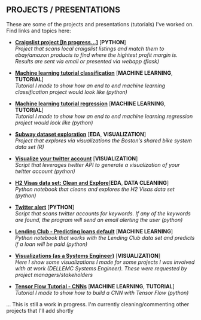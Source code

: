 ## PROJECTS / PRESENTATIONS 	

These are some of the projects and presentations (tutorials) I've worked on. Find links and topics here:

* [**Craigslist project [In progress...]**](https://github.com/nachocarracedo/craigslist_scan) [**PYTHON**]<br>
*Project that scans local craigslist listings and match them to ebay/amazon products to find where the hightest profit margin is. Results are sent via email or presented via webapp (flask)*

* [**Machine learning tutorial classification**](https://github.com/nachocarracedo/portfolio/blob/master/ML_tutorial_python_classification/classification_tutorial.ipynb) [**MACHINE LEARNING**, **TUTORIAL**]<br>
*Tutorial I made to show how an end to end machine learning classification project would look like (python)*

* [**Machine learning tutorial regression**](https://github.com/nachocarracedo/portfolio/blob/master/ML_tutorial_python_regression/regression_tutorial.ipynb) [**MACHINE LEARNING**, **TUTORIAL**]<br>
*Tutorial I made to show how an end to end machine learning regression project would look like (python)*

* [**Subway dataset exploration**](https://github.com/nachocarracedo/portfolio/blob/master/Hubway/Hubway.md) [**EDA**, **VISUALIZATION**]<br>
*Project that explores via visualizations the Boston’s shared bike system data set (R)*

* [**Visualize your twitter account**](https://github.com/nachocarracedo/my_twitter) [**VISUALIZATION**]<br>
*Script that leverages twitter API to generate a visualization of your twitter account (python)*

* [**H2 Visas data set: Clean and Explore**](https://github.com/nachocarracedo/portfolio/tree/master/H2_Visas)[**EDA**, **DATA CLEANING**]<br>
*Python notebook that cleans and explores the H2 Visas data set (python)*

* [**Twitter alert**](https://github.com/nachocarracedo/twitter_alert) [**PYTHON**]<br>
*Script that scans twitter accounts for keywords. If any of the keywords are found, the program will send an email alerting the user (python)*

* [**Lending Club - Predicting loans default**](https://github.com/nachocarracedo/Lending_Club/blob/master/lending_club_v2.ipynb) [**MACHINE LEARNING**]<br>
*Python notebook that works with the Lending Club data set and predicts if a loan will be paid (python)*

* [**Visualizations (as a Systems Engineer)**](https://github.com/nachocarracedo/Visualizations) [**VISUALIZATION**]<br>
*Here I show some visualizations I made for some projects I was involved with at work (DELLEMC Systems Engineer). These were requested by project managers/stakeholders*

* [**Tensor Flow Tutorial - CNNs**](https://github.com/nachocarracedo/tensor_flow/blob/master/CNN_MNIST_example.ipynb) [**MACHINE LEARNING**, **TUTORIAL**]<br>
*Tutorial I made to show how to build a CNN with Tensor Flow (python)*


... This is still a work in progress. I'm currently cleaning/commenting other projects that I'll add shortly



